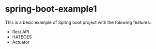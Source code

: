 # spring-boot-example1
This is a besic example of Spring boot project with the folowing features:
- Rest API
- HATEOES
- Actuator

